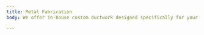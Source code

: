 ```yaml
---
title: Metal Fabrication
body: We offer in-house custom ductwork designed specifically for your home or office.

---
```

